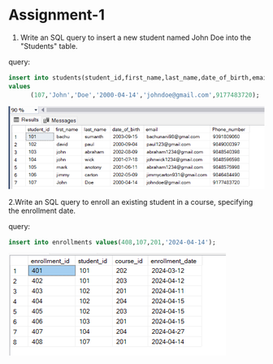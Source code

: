# Assignment-1

1. Write an SQL query to insert a new student named John Doe into the "Students" table.

query:

```sql
insert into students(student_id,first_name,last_name,date_of_birth,email,Phone_number)
values
      (107,'John','Doe','2000-04-14','johndoe@gmail.com',9177483720);
```
![alt text](image.png)

2.Write an SQL query to enroll an existing student in a course, specifying the enrollment date.

query:
```sql
insert into enrollments values(408,107,201,'2024-04-14');
```
![alt text](image-1.png)

